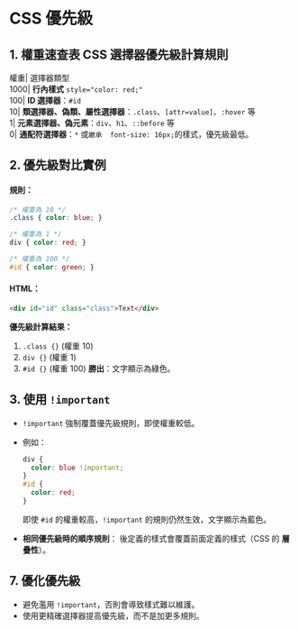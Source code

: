 
# CSS 優先級
## 1. 權重速查表 CSS 選擇器優先級計算規則
權重| 選擇器類型                             
1000| **行內樣式** `style="color: red;"`       
100| **ID 選擇器**：`#id`                            
10| **類選擇器、偽類、屬性選擇器**：`.class`、`[attr=value]`、`:hover` 等            
1| **元素選擇器、偽元素**：`div`、`h1`、`::before` 等    
0| **通配符選擇器**：`*` 或`繼承  font-size: 16px;`的樣式，優先級最低。



## 2. 優先級對比實例
#### 規則：
```css
/* 權重為 10 */
.class { color: blue; }

/* 權重為 1 */
div { color: red; }

/* 權重為 100 */
#id { color: green; }
```

#### HTML：
```html
<div id="id" class="class">Text</div>
```

**優先級計算結果：**
1. `.class {}` (權重 10)
2. `div {}` (權重 1)
3. `#id {}` (權重 100) **勝出**：文字顯示為綠色。

## 3. 使用 `!important`
- `!important` 強制覆蓋優先級規則，即使權重較低。
- 例如：
  ```css
  div {
    color: blue !important;
  }
  #id {
    color: red;
  }
  ```
  即使 `#id` 的權重較高，`!important` 的規則仍然生效，文字顯示為藍色。

- **相同優先級時的順序規則**：
  後定義的樣式會覆蓋前面定義的樣式（CSS 的 **層疊性**）。

## 7. 優化優先級
- 避免濫用 `!important`，否則會導致樣式難以維護。
- 使用更精確選擇器提高優先級，而不是加更多規則。
